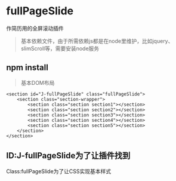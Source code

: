 # fullPageSlide
作简历用的全屏滚动插件

>基本依赖文件，由于所需依赖js都是在node里维护，比如jquery、slimScroll等，需要安装node服务

## npm install

>基本DOM布局

```
<section id="J-fullPageSlide" class="fullPageSlide">
    <section class="section-wrapper">
        <section class="section section1"></section>
        <section class="section section2"></section>
        <section class="section section3"></section>
        <section class="section section4"></section>
        <section class="section section5"></section>
    </section>
</section>
```
ID:J-fullPageSlide为了让插件找到
----
Class:fullPageSlide为了让CSS实现基本样式
